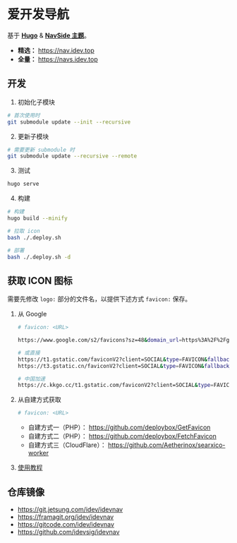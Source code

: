 # 爱开发导航

基于 [**Hugo**](https://gohugo.io/) & [**NavSide 主题**](https://github.com/idevsig/navside)。   

- **精选：** https://nav.idev.top    
- **全量：** https://navs.idev.top

## 开发

1. 初始化子模块

```sh
# 首次使用时
git submodule update --init --recursive
```

2. 更新子模块

```sh
# 需要更新 submodule 时
git submodule update --recursive --remote
```

3. 测试

```sh
hugo serve
```

4. 构建
```sh
# 构建
hugo build --minify

# 拉取 icon
bash ./.deploy.sh

# 部署
bash ./.deploy.sh -d
```

## 获取 ICON 图标

需要先修改 `logo:` 部分的文件名，以提供下述方式 `favicon:` 保存。

1. 从 Google
   ```sh
   # favicon: <URL>

   https://www.google.com/s2/favicons?sz=48&domain_url=https%3A%2F%2Fgitcode.com

   # 或直接
   https://t1.gstatic.com/faviconV2?client=SOCIAL&type=FAVICON&fallback_opts=TYPE,SIZE,URL&url=https://gitcode.com&size=48
   https://t3.gstatic.cn/faviconV2?client=SOCIAL&type=FAVICON&fallback_opts=TYPE,SIZE,URL&url=https://gitcode.com&size=48

   # 中国加速
   https://c.kkgo.cc/t1.gstatic.com/faviconV2?client=SOCIAL&type=FAVICON&fallback_opts=TYPE,SIZE,URL&url=https://gitcode.com&size=48
   ```

2. 从自建方式获取
    ```sh
    # favicon: <URL>
    ```
    - 自建方式一（PHP）： <https://github.com/deploybox/GetFavicon>
    - 自建方式二（PHP）： <https://github.com/deploybox/FetchFavicon>
    - 自建方式三（CloudFlare）： <https://github.com/Aetherinox/searxico-worker>

3. [使用教程](https://git.jetsung.com/idev/idevnav/-/wikis/%E4%BD%BF%E7%94%A8%E6%95%99%E7%A8%8B)

## 仓库镜像

- https://git.jetsung.com/idev/idevnav
- https://framagit.org/idev/idevnav
- https://gitcode.com/idev/idevnav
- https://github.com/idevsig/idevnav
